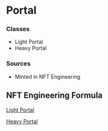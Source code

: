 # Portal

### Classes

- Light Portal
- Heavy Portal

### Sources

- Minted in NFT Engineering

## NFT Engineering Formula

[Light Portal](Portal%20859902d996dd4416913205080dc955ad/Light%20Portal%205bf2152f09c045b7a6858781bf33097d.csv)

[Heavy Portal](Portal%20859902d996dd4416913205080dc955ad/Heavy%20Portal%202e37f7bc535a4ba68caff213e7f1fbf5.csv)